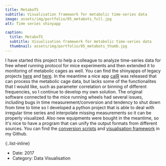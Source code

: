 ```yaml
---
title: MetaboTS
subtitle: Visualisation framework for metabolic time-series data
image: assets/img/portfolio/05_metabots_full.jpg
alt: Time series shinyapp

caption:
  title: MetaboTS
  subtitle: Visualisation framework for metabolic time-series data
  thumbnail: assets/img/portfolio/05_metabots_thumb.jpg
---
```


I have started this project to help a colleague to analyze time-series data for free wheel running protocol for mice experiments and then extended it to monitoring of metabolic cages as well. You can find the shinyapps of legacy projects [here](https://icervenka.shinyapps.io/clams_vis/) and [here](https://github.com/icervenka/fwrvis_legacy). In the meantime a nice app [calR](https://calrapp.org/) was released that can process the metabolic cage data, but lacks some of the functionalites that I would like, such as parameter correlation or binning of different frequencies, so I continue to develop my own solution. The original software connected to the mice running wheels had several issues, including bugs in time measurement/conversion and tendency to shut down from time to time so I developed a python project that is able to deal with irregular time series and interpolate missing measurements so it can be properly visualized. Also new equipments were bought in the meantime, so it's nice to have a program that can unify the output formats from different sources. You can find the [conversion scripts](https://github.com/icervenka/clams_convert) and [visualisation framework](https://github.com/icervenka/clamsvis) in my Github.

{:.list-inline}
- Date: 2017
- Category: Data Visualisation